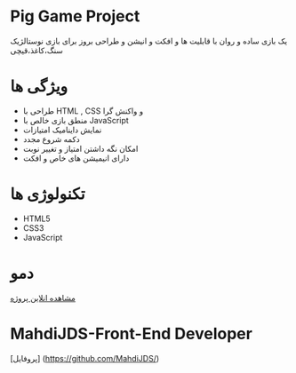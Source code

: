 # Pig Game Project 
یک بازی ساده و روان با قابلیت ها و افکت و انیشن و طراحی بروز برای بازی نوستالژیک سنگ،کاغذ،قیچی

# ویژگی ها 

- طراحی با HTML , CSS و واکنش گرا
- منطق بازی خالص با JavaScript
- نمایش داینامیک امتیازات
- دکمه شروع مجدد
- امکان نگه داشتن امتیاز و تغییر نوبت 
- دارای انیمیشن های خاص و افکت

# تکنولوژی ها 
- HTML5
- CSS3
- JavaScript


# دمو

[مشاهده انلاین پروژه](https://mahdiJDS.github.io/Roc-Paper-Scissors-Game/)

# MahdiJDS-Front-End Developer

[پروفایل] (https://github.com/MahdiJDS/)
